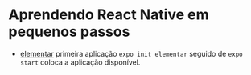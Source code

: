 # Aprendendo React Native em pequenos passos

- [elementar](elementar) primeira aplicação `expo init elementar` seguido de `expo start` coloca a aplicação disponível.
